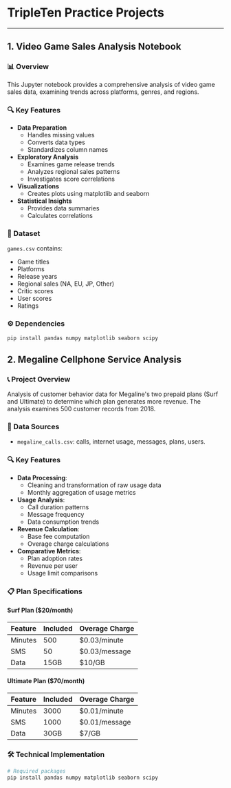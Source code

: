# TripleTen Practice Projects

---

## 1. Video Game Sales Analysis Notebook

### 📊 Overview  
This Jupyter notebook provides a comprehensive analysis of video game sales data, examining trends across platforms, genres, and regions.

### 🔍 Key Features  
- **Data Preparation**  
  - Handles missing values  
  - Converts data types  
  - Standardizes column names  
- **Exploratory Analysis**  
  - Examines game release trends  
  - Analyzes regional sales patterns  
  - Investigates score correlations  
- **Visualizations**  
  - Creates plots using matplotlib and seaborn  
- **Statistical Insights**  
  - Provides data summaries  
  - Calculates correlations  

### 📂 Dataset  
`games.csv` contains:  
- Game titles  
- Platforms  
- Release years  
- Regional sales (NA, EU, JP, Other)  
- Critic scores  
- User scores  
- Ratings  

### ⚙️ Dependencies  
```bash
pip install pandas numpy matplotlib seaborn scipy
```
## 2. Megaline Cellphone Service Analysis

### 📞 Project Overview
Analysis of customer behavior data for Megaline's two prepaid plans (Surf and Ultimate) to determine which plan generates more revenue. The analysis examines 500 customer records from 2018.

### 📂 Data Sources
- `megaline_calls.csv`: calls, internet usage, messages, plans, users.


### 🔍 Key Features
- **Data Processing**:
  - Cleaning and transformation of raw usage data
  - Monthly aggregation of usage metrics
- **Usage Analysis**:
  - Call duration patterns
  - Message frequency
  - Data consumption trends
- **Revenue Calculation**:
  - Base fee computation
  - Overage charge calculations
- **Comparative Metrics**:
  - Plan adoption rates
  - Revenue per user
  - Usage limit comparisons

### 📋 Plan Specifications

#### Surf Plan ($20/month)
| Feature | Included | Overage Charge |
|---------|----------|----------------|
| Minutes | 500 | $0.03/minute |
| SMS | 50 | $0.03/message |
| Data | 15GB | $10/GB |

#### Ultimate Plan ($70/month)
| Feature | Included | Overage Charge |
|---------|----------|----------------|
| Minutes | 3000 | $0.01/minute |
| SMS | 1000 | $0.01/message |
| Data | 30GB | $7/GB |

### 🛠️ Technical Implementation
```bash
# Required packages
pip install pandas numpy matplotlib seaborn scipy
``` 